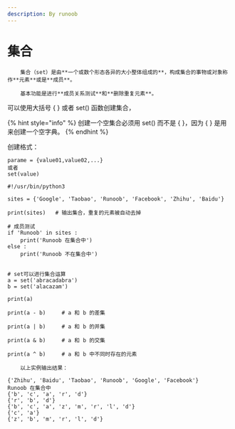 ```yaml
---
description: By runoob
---
```


# 集合

```text
    集合（set）是由**一个或数个形态各异的大小整体组成的**，构成集合的事物或对象称作**元素**或是**成员**。

    基本功能是进行**成员关系测试**和**删除重复元素**。
```

可以使用大括号 { } 或者 set\(\) 函数创建集合，

{% hint style="info" %}
创建一个空集合必须用 set\(\) 而不是 { }，因为 { } 是用来创建一个空字典。
{% endhint %}

创建格式：

```text
parame = {value01,value02,...}
或者
set(value)
```

```text
#!/usr/bin/python3

sites = {'Google', 'Taobao', 'Runoob', 'Facebook', 'Zhihu', 'Baidu'}

print(sites)   # 输出集合，重复的元素被自动去掉

# 成员测试
if 'Runoob' in sites :
    print('Runoob 在集合中')
else :
    print('Runoob 不在集合中')


# set可以进行集合运算
a = set('abracadabra')
b = set('alacazam')

print(a)

print(a - b)     # a 和 b 的差集

print(a | b)     # a 和 b 的并集

print(a & b)     # a 和 b 的交集

print(a ^ b)     # a 和 b 中不同时存在的元素
```

```text
    以上实例输出结果：
```

```text
{'Zhihu', 'Baidu', 'Taobao', 'Runoob', 'Google', 'Facebook'}
Runoob 在集合中
{'b', 'c', 'a', 'r', 'd'}
{'r', 'b', 'd'}
{'b', 'c', 'a', 'z', 'm', 'r', 'l', 'd'}
{'c', 'a'}
{'z', 'b', 'm', 'r', 'l', 'd'}
```

